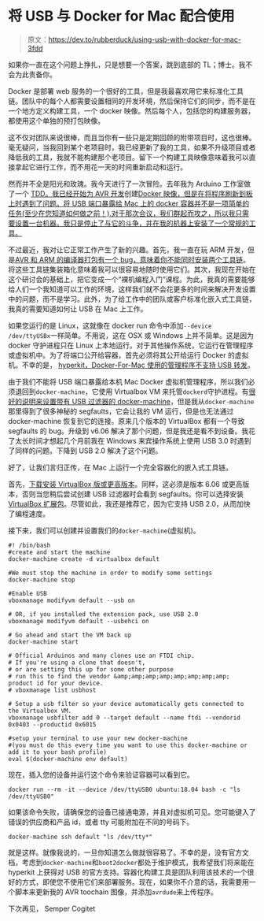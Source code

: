 # 将 USB 与 Docker for Mac 配合使用

> 原文：<https://dev.to/rubberduck/using-usb-with-docker-for-mac-3fdd>

如果你一直在这个问题上挣扎，只是想要一个答案，跳到底部的 TL；博士。我不会为此责备你。

Docker 是部署 web 服务的一个很好的工具，但是我最喜欢用它来标准化工具链。团队中的每个人都需要设置相同的开发环境，然后保持它们的同步，而不是在一个地方定义构建工具，一个 docker 映像。然后每个人，包括您的构建服务器，都使用这个单独的预打包映像。

这不仅对团队来说很棒，而且当你有一些只是定期回顾的附带项目时，这也很棒。毫无疑问，当我回到某个老项目时，我已经更新了我的工具，如果不升级项目或者降低我的工具，我就不能构建那个老项目。留下一个构建工具映像意味着我可以直接拿起它进行工作，而不用花一天的时间重新启动和运行。

然而并不全是阳光和玫瑰。我今天进行了一次冒险。去年我为 Arduino 工作室做了一个 [TDD。我已经开始为 AVR 开发](https://christopherjmcclellan.wordpress.com/?p=2103)创建[Docker 映像，但是在将程序刷新到板上时遇到了问题。将 USB 端口暴露给 Mac 上的 docker 容器并不是一项简单的任务(至少在您知道如何做之前！).对于那次会议，我们群起而攻之，所以我只需要设置一台机器。我只是停止了与它的斗争，并在我的机器上安装了一个常规的工具。](https://hub.docker.com/r/rubberduck/avr/)

不过最近，我对让它正常工作产生了新的兴趣。首先，我一直在玩 ARM 开发，但是[AVR 和 ARM 的编译器打包有一个 bug，意味着你不能同时安装两个工具链](https://bugs.launchpad.net/ubuntu/+source/gcc-avr/+bug/1746955)。将这些工具链集装箱化意味着我可以很容易地随时使用它们。其次，我现在开始在这个研讨会的基础上，把它变成一个“裸机编程入门”课程。为此，我真的需要能够给人们一个我知道可以工作的环境，这样我们就不会花更多的时间来解决开发设置中的问题，而不是学习。此外，为了给工作中的团队或客户标准化嵌入式工具链，我真的需要知道如何让 USB 在 Mac 上工作。

如果您运行的是 Linux，这就像在 docker run 命令中添加`--device /dev/ttyUSBx`一样简单。不用说，这在 OSX 或 Windows 上并不简单。这是因为 docker 守护进程只在 Linux 上本地运行。对于其他操作系统，它运行在管理程序或虚拟机中。为了将端口公开给容器，首先必须将其公开给运行 Docker 的虚拟机。不幸的是， [hyperkit，Docker-For-Mac 使用的管理程序不支持 USB 转发](https://github.com/docker/for-mac/issues/900)。

由于我们不能将 USB 端口暴露给本机 Mac Docker 虚拟机管理程序，所以我们必须退回到`docker-machine`，它使用 Virtualbox VM 来托管`dockerd`守护进程。有[很好的说明来设置带有 USB 过滤器的 docker-machine](http://gw.tnode.com/docker/docker-machine-with-usb-support-on-windows-macos/)，但是我从`docker-machine`那里得到了很多神秘的 segfaults，它会让我的 VM 运行，但是也无法通过 docker-machine 恢复到它的连接。原来几个版本的 VirtualBox 都有一个导致 segfaults 的 bug。升级到 v6.06 解决了那个问题，但是我还是看不到设备。我花了太长时间才想起几个月前我在 Windows 来宾操作系统上使用 USB 3.0 时遇到了同样的问题。下降到 USB 2.0 解决了这个问题。

好了，让我们言归正传，在 Mac 上运行一个完全容器化的嵌入式工具链。

首先，[下载安装 VirtualBox 版或更高版本](https://www.virtualbox.org/wiki/Downloads)。同样，这必须是版本 6.06 或更高版本，否则当您稍后尝试创建 USB 过滤器时会看到 segfaults。你可以选择安装[VirtualBox 扩展包](https://download.virtualbox.org/virtualbox/6.0.6/Oracle_VM_VirtualBox_Extension_Pack-6.0.6.vbox-extpack)。尽管如此，我还是推荐它，因为它支持 USB 2.0，从而加快了编程速度。

接下来，我们可以创建并设置我们的`docker-machine`(虚拟机)。

```
#! /bin/bash
#create and start the machine
docker-machine create -d virtualbox default

#We must stop the machine in order to modify some settings
docker-machine stop

#Enable USB
vboxmanage modifyvm default --usb on

# OR, if you installed the extension pack, use USB 2.0
vboxmanage modifyvm default --usbehci on

# Go ahead and start the VM back up
docker-machine start

# Official Arduinos and many clones use an FTDI chip.
# If you're using a clone that doesn't, 
# or are setting this up for some other purpose
# run this to find the vendor &amp;amp;amp;amp;amp;amp;amp;amp; product id for your device.
# vboxmanage list usbhost

# Setup a usb filter so your device automatically gets connected to the Virtualbox VM.
vboxmanage usbfilter add 0 --target default --name ftdi --vendorid 0x0403 --productid 0x6015

#setup your terminal to use your new docker-machine
#(you must do this every time you want to use this docker-machine or add it to your bash profile)
eval $(docker-machine env default) 
```

现在，插入您的设备并运行这个命令来验证容器可以看到它。

```
docker run --rm -it --device /dev/ttyUSB0 ubuntu:18.04 bash -c "ls /dev/ttyUSB0" 
```

如果该命令失败，请确保您的设备已接通电源，并且对虚拟机可见。您可能键入了错误的供应商和产品 id，或者 tty 可能附加在不同的号码下。

```
docker-machine ssh default "ls /dev/tty*" 
```

就是这样。就像我说的，一旦你知道怎么做就很容易了。不幸的是，没有官方文档，考虑到`docker-machine`和`boot2docker`都处于维护模式，我希望我们将来能在 hyperkit 上获得对 USB 的官方支持。容器化构建工具是团队利用该技术的一个很好的方式，即使您不使用它们来部署服务。现在，如果你不介意的话，我需要用一个脚本来更新我的 AVR toochain 图像，并添加`avrdude`来上传程序。

下次再见，
Semper Cogitet